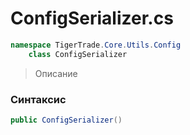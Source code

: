 
# ConfigSerializer.cs
```csharp
namespace TigerTrade.Core.Utils.Config  
    class ConfigSerializer
```

> Описание

### Синтаксис
```csharp
public ConfigSerializer()
```
